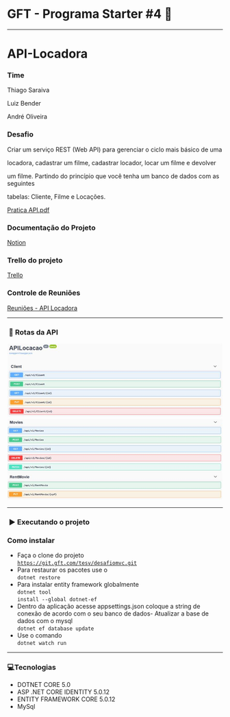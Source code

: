 <h1>GFT - Programa Starter #4 🚀</h1>

<hr>

# API-Locadora

### Time

Thiago Saraiva

Luiz Bender

André Oliveira


### Desafio

Criar um serviço REST (Web API) para gerenciar o ciclo mais básico de uma

locadora, cadastrar um filme, cadastrar locador, locar um filme e devolver

um filme. Partindo do princípio que você tenha um banco de dados com as seguintes

tabelas: Cliente, Filme e Locações.

[Pratica API.pdf](https://s3-us-west-2.amazonaws.com/secure.notion-static.com/9f720466-c16e-4d92-81c6-acf110b2a118/Pratica_API.pdf)

### Documentação do Projeto

[Notion](https://ruddy-ranunculus-3c2.notion.site/API-Locadora-40693ded71914ad289d45137ed2ce51e)

### Trello do projeto

[Trello](https://trello.com/invite/b/sp6NF60M/9fcb2c9c498816b8f9cec7238bf641bc/kanban-estudo-api)


### Controle de Reuniões

[Reuniões - API Locadora](https://www.notion.so/Reuni-es-API-Locadora-8d5f0539a1134205a156bddd6b83cd74)



<hr>

<h3> 🚩 Rotas da API</h3>


![Screenshot](Images/image1.jpg)
![Screenshot](Images/image2.jpg)


<hr>
<h3> ▶️ Executando o projeto</h3>
 
 ### Como instalar
- Faça o clone do projeto <br>
<code>https://git.gft.com/tesv/desafiomvc.git </code>
- Para restaurar os pacotes use o <br>
<code>dotnet restore </code>
- Para instalar entity framework globalmente <br>
<code>dotnet tool install --global dotnet-ef</code>
- Dentro da aplicação acesse appsettings.json coloque a string de conexão de acordo com o seu banco de dados- Atualizar a base de dados com o mysql <br>
<code>dotnet ef database update </code>
- Use o comando <br>
<code>dotnet watch run </code>


<hr>
<h3> 💻Tecnologias</h3>

- DOTNET CORE 5.0
- ASP .NET CORE IDENTITY 5.0.12
- ENTITY FRAMEWORK CORE 5.0.12
- MySql
